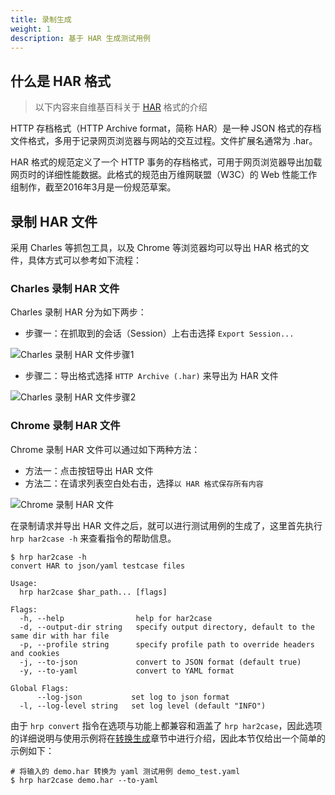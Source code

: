 ```yaml
---
title: 录制生成
weight: 1
description: 基于 HAR 生成测试用例
---
```


## 什么是 HAR 格式

> 以下内容来自维基百科关于 [HAR](https://zh.wikipedia.org/wiki/.har) 格式的介绍 

HTTP 存档格式（HTTP Archive format，简称 HAR）是一种 JSON 格式的存档文件格式，多用于记录网页浏览器与网站的交互过程。文件扩展名通常为 .har。

HAR 格式的规范定义了一个 HTTP 事务的存档格式，可用于网页浏览器导出加载网页时的详细性能数据。此格式的规范由万维网联盟（W3C）的 Web 性能工作组制作，截至2016年3月是一份规范草案。

## 录制 HAR 文件

采用 Charles 等抓包工具，以及 Chrome 等浏览器均可以导出 HAR 格式的文件，具体方式可以参考如下流程：

### Charles 录制 HAR 文件

Charles 录制 HAR 分为如下两步：
- 步骤一：在抓取到的会话（Session）上右击选择 `Export Session...`

![Charles 录制 HAR 文件步骤1](/image/charles-record-har-1.png)

- 步骤二：导出格式选择 `HTTP Archive (.har)` 来导出为 HAR 文件

![Charles 录制 HAR 文件步骤2](/image/charles-record-har-2.png)

### Chrome 录制 HAR 文件

Chrome 录制 HAR 文件可以通过如下两种方法：

- 方法一：点击按钮导出 HAR 文件
- 方法二：在请求列表空白处右击，选择`以 HAR 格式保存所有内容`

![Chrome 录制 HAR 文件](/image/chrome-record-har.png)

在录制请求并导出 HAR 文件之后，就可以进行测试用例的生成了，这里首先执行 `hrp har2case -h` 来查看指令的帮助信息。

```text
$ hrp har2case -h
convert HAR to json/yaml testcase files

Usage:
  hrp har2case $har_path... [flags]

Flags:
  -h, --help                help for har2case
  -d, --output-dir string   specify output directory, default to the same dir with har file
  -p, --profile string      specify profile path to override headers and cookies
  -j, --to-json             convert to JSON format (default true)
  -y, --to-yaml             convert to YAML format

Global Flags:
      --log-json           set log to json format
  -l, --log-level string   set log level (default "INFO")
```

由于 `hrp convert` 指令在选项与功能上都兼容和涵盖了 `hrp har2case`，因此选项的详细说明与使用示例将在[转换生成]章节中进行介绍，因此本节仅给出一个简单的示例如下：

```shell
# 将输入的 demo.har 转换为 yaml 测试用例 demo_test.yaml
$ hrp har2case demo.har --to-yaml
```

[HAR]: https://zh.wikipedia.org/wiki/.har
[转换生成]: https://httprunner.com/docs/user-guide/gen-tests/convert/
